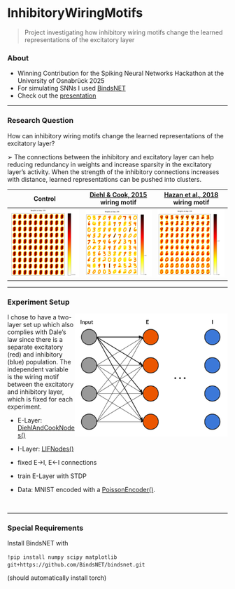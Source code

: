 # InhibitoryWiringMotifs

> Project investigating how inhibitory wiring motifs change the learned representations of the excitatory layer 


### About
- Winning Contribution for the Spiking Neural Networks Hackathon at the University of Osnabrück 2025
- For simulating SNNs I used [BindsNET](https://github.com/BindsNET/bindsnet)
- Check out the [presentation](https://github.com/juelha/InhibitoryWiringMotifs/blob/main/presentation.pdf)
---
### Research Question
How can inhibitory wiring motifs change the learned representations of the excitatory layer?

➢ The connections between the inhibitory and excitatory layer can help reducing redundancy in weights and increase sparsity in the excitatory layer’s activity. When the strength of the inhibitory connections increases with distance, learned representations can be pushed into clusters.

| Control |[Diehl & Cook, 2015](https://www.frontiersin.org/journals/computational-neuroscience/articles/10.3389/fncom.2015.00099/full) wiring motif | [Hazan et al., 2018](https://arxiv.org/abs/1807.09374) wiring motif |
| ------------- | ------------- | ------------- |
| <img src="figs\stdp_only.png" width="300" /> |  <img src="figs\dc.png" width="300" /> | <img src="figs\dist.png" width="300" /> | 

---
### Experiment Setup

<img align="right" src="figs\experiment_setup.png" width="350">

I chose to have a two-layer set up which also complies with Dale’s law since there is a separate excitatory (red) and inhibitory (blue) population.
The independent variable is the wiring motif between the excitatory and inhibitory layer, which is fixed for each experiment. 
  
  - E-Layer: [DiehlAndCookNodes()](https://github.com/BindsNET/bindsnet/blob/master/bindsnet/network/nodes.py#L981)
  
  - I-Layer: [LIFNodes()](https://github.com/BindsNET/bindsnet/blob/master/bindsnet/network/nodes.py#L418)
  
  - fixed E→I, E←I connections
  
  - train E-Layer with STDP
    
  - Data: MNIST encoded with a [PoissonEncoder()](https://github.com/BindsNET/bindsnet/blob/master/bindsnet/encoding/encoders.py#L88).
<br>



---
### Special Requirements 
Install BindsNET with 

``!pip install numpy scipy matplotlib git+https://github.com/BindsNET/bindsnet.git``

(should automatically install torch) 



